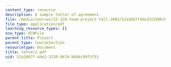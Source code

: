 ```yaml
---
content_type: resource
description: A sample letter of agreement.
file: /media/courses/15-328-team-project-fall-2003/52a2667f4de23210967dbb84c99f2f51_letter2.pdf
file_type: application/pdf
learning_resource_types: []
ocw_type: OCWFile
parent_title: Project
parent_type: CourseSection
resourcetype: Document
title: letter2.pdf
uid: 52a2667f-4de2-3210-967d-bb84c99f2f51
---
```

